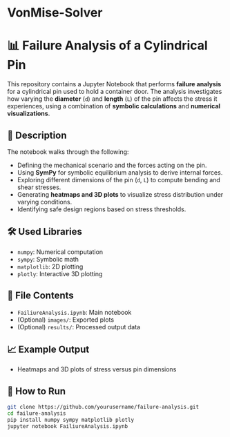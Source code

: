 # VonMise-Solver
# 📊 Failure Analysis of a Cylindrical Pin

This repository contains a Jupyter Notebook that performs **failure analysis** for a cylindrical pin used to hold a container door. The analysis investigates how varying the **diameter** (`d`) and **length** (`L`) of the pin affects the stress it experiences, using a combination of **symbolic calculations** and **numerical visualizations**.

## 📝 Description

The notebook walks through the following:

- Defining the mechanical scenario and the forces acting on the pin.
- Using **SymPy** for symbolic equilibrium analysis to derive internal forces.
- Exploring different dimensions of the pin (`d`, `L`) to compute bending and shear stresses.
- Generating **heatmaps and 3D plots** to visualize stress distribution under varying conditions.
- Identifying safe design regions based on stress thresholds.

## 🛠️ Used Libraries

- `numpy`: Numerical computation
- `sympy`: Symbolic math
- `matplotlib`: 2D plotting
- `plotly`: Interactive 3D plotting

## 📁 File Contents

- `FailiureAnalysis.ipynb`: Main notebook
- (Optional) `images/`: Exported plots
- (Optional) `results/`: Processed output data

## 📈 Example Output

- Heatmaps and 3D plots of stress versus pin dimensions

## 🚀 How to Run

```bash
git clone https://github.com/yourusername/failure-analysis.git
cd failure-analysis
pip install numpy sympy matplotlib plotly
jupyter notebook FailiureAnalysis.ipynb
